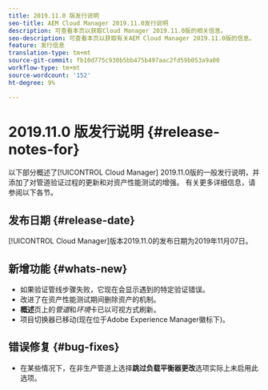 ```yaml
---
title: 2019.11.0 版发行说明
seo-title: AEM Cloud Manager 2019.11.0发行说明
description: 可查看本页以获取Cloud Manager 2019.11.0版的相关信息。
seo-description: 可查看本页以获取有关AEM Cloud Manager 2019.11.0版的信息。
feature: 发行信息
translation-type: tm+mt
source-git-commit: fb10d775c930b5bb475b497aac2fd59b053a9a00
workflow-type: tm+mt
source-wordcount: '152'
ht-degree: 9%

---
```


# 2019.11.0 版发行说明 {#release-notes-for}

以下部分概述了[!UICONTROL Cloud Manager] 2019.11.0版的一般发行说明，并添加了对管道验证过程的更新和对资产性能测试的增强。
有关更多详细信息，请参阅以下各节。

## 发布日期 {#release-date}

[!UICONTROL Cloud Manager]版本2019.11.0的发布日期为2019年11月07日。

## 新增功能 {#whats-new}

* 如果验证管线步骤失败，它现在会显示遇到的特定验证错误。
* 改进了在资产性能测试期间删除资产的机制。
* **概述**&#x200B;页上的&#x200B;*管道*&#x200B;和&#x200B;*环境*&#x200B;卡已以可视方式刷新。
* 项目切换器已移动(现在位于Adobe Experience Manager徽标下)。

## 错误修复 {#bug-fixes}

* 在某些情况下，在非生产管道上选择&#x200B;**跳过负载平衡器更改**&#x200B;选项实际上未启用此选项。
